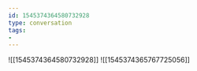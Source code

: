 ```yaml
---
id: 1545374364580732928
type: conversation
tags:
- 
---
```

![[1545374364580732928]]
![[1545374365767725056]]

